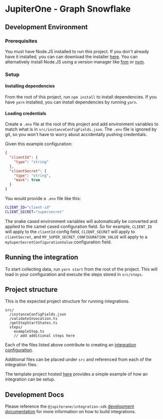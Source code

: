 # JupiterOne - Graph Snowflake

## Development Environment

### Prerequisites

You must have Node.JS installed to run this project. If you don't already have
it installed, you can can download the installer
[here](https://nodejs.org/en/download/). You can alternatively install Node.JS
using a version manager like [fnm](https://github.com/Schniz/fnm) or
[nvm](https://github.com/nvm-sh/nvm).

### Setup

#### Installing dependencies

From the root of this project, run `npm install` to install dependencies. If you
have `yarn` installed, you can install dependencies by running `yarn`.

#### Loading credentials

Create a `.env` file at the root of this project and add environment variables
to match what is in `src/instanceConfigFields.json`. The `.env` file is ignored
by git, so you won't have to worry about accidentally pushing credentials.

Given this example configuration:

```json
{
  "clientId": {
    "type": "string"
  },
  "clientSecret": {
    "type": "string",
    "mask": true
  }
}
```

You would provide a `.env` file like this:

```bash
CLIENT_ID="client-id"
CLIENT_SECRET="supersecret"
```

The snake cased environment variables will automatically be converted and
applied to the camel cased configuration field. So for example, `CLIENT_ID` will
apply to the `clientId` config field, `CLIENT_SECRET` will apply to
`clientSecret`, and `MY_SUPER_SECRET_CONFIGURATION_VALUE` will apply to a
`mySuperSecretConfigurationValue` configuration field.

## Running the integration

To start collecting data, run `yarn start` from the root of the project. This
will load in your configuration and execute the steps stored in `src/steps`.

## Project structure

This is the expected project structure for running integrations.

```
src/
  /instanceConfigFields.json
  /validateInvocation.ts
  /getStepStartStates.ts
  steps/
    exampleStep.ts
    // add additional steps here
```

Each of the files listed above contribute to creating an
[integration configuration](https://github.com/JupiterOne/integration-sdk/blob/master/docs/development.md#the-integration-framework).

Additional files can be placed under `src` and referenced from each of the
integration files.

The template project hosted
[here](https://github.com/JupiterOne/integration-sdk/tree/master/template)
provides a simple example of how an integration can be setup.

## Development Docs

Please reference the `@jupiterone/integration-sdk`
[development documentation](https://github.com/JupiterOne/integration-sdk/blob/master/docs/development.md)
for more information on how to build integrations.
